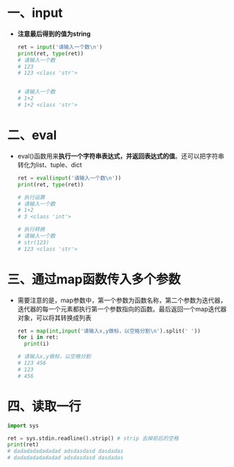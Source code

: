 # 一、input

- **注意最后得到的值为string**

  ```python
  ret = input('请输入一个数\n')
  print(ret, type(ret))
  # 请输入一个数
  # 123
  # 123 <class 'str'>
  
  
  # 请输入一个数
  # 1+2
  # 1+2 <class 'str'>
  ```

# 二、eval

- eval()函数用来**执行一个字符串表达式，并返回表达式的值**。还可以把字符串转化为list、tuple、dict

  ```python
  ret = eval(input('请输入一个数\n'))
  print(ret, type(ret))
  
  # 执行运算
  # 请输入一个数
  # 1+2
  # 3 <class 'int'>
  
  # 执行转换
  # 请输入一个数
  # str(123)   
  # 123 <class 'str'>
  ```

  

# 三、通过map函数传入多个参数

- 需要注意的是，map参数中，第一个参数为函数名称，第二个参数为迭代器，迭代器的每一个元素都执行第一个参数指向的函数。最后返回一个map迭代器对象，可以将其转换成列表

  ```python
  ret = map(int,input('请输入x,y做标，以空格分割\n').split(' ')) 
  for i in ret:
    print(i)
  
  # 请输入x,y做标，以空格分割
  # 123 456
  # 123
  # 456
  ```

  

# 四、读取一行

```python
import sys

ret = sys.stdin.readline().strip() # strip 去掉前后的空格
print(ret)
# dadadadadadadad adsdasdasd dasdadas
# dadadadadadadad adsdasdasd dasdadas
```

